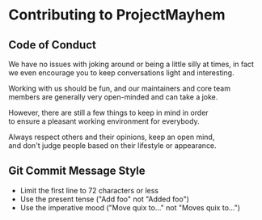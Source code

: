 # Contributing to ProjectMayhem

## Code of Conduct

We have no issues with joking around or being a little silly at times, in fact   
we even encourage you to keep conversations light and interesting.

Working with us should be fun, and our maintainers and core team   
members are generally very open-minded and can take a joke.

However, there are still a few things to keep in mind in order   
to ensure a pleasant working environment for everybody.

Always respect others and their opinions, keep an open mind,   
and don't judge people based on their lifestyle or appearance.

## Git Commit Message Style

- Limit the first line to 72 characters or less
- Use the present tense ("Add foo" not "Added foo")
- Use the imperative mood ("Move quix to..." not "Moves quix to...")
